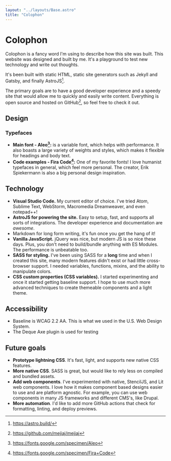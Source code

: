 ```yaml
---
layout: "../layouts/Base.astro"
title: "Colophon"
---
```


# Colophon

Colophon is a fancy word I'm using to describe how this site was built. This website was designed and built by me. It's a playground to test new technology and write out thoughts.

It's been built with static HTML, static site generators such as Jekyll and Gatsby, and finally AstroJS[^1].

The primary goals are to have a good developer experience and a speedy site that would allow me to quickly and easily write content. Everything is open source and hosted on GitHub[^2], so feel free to check it out.

## Design

### Typefaces

- **Main font - Aleo[^3]:** is a variable font, which helps with performance. It also boasts a large variety of weights and styles, which makes it flexible for headings and body text.
- **Code examples - Fira Code[^4]:** One of my favorite fonts! I love humanist typefaces in general, which feel more personal. The creator, Erik Spiekermann is also a big personal design inspiration.

## Technology

- **Visual Studio Code.** My current editor of choice. I've tried Atom, Sublime Text, WebStorm, Macromedia Dreamweaver, and even notepad++!
- **AstroJS for powering the site.** Easy to setup, fast, and supports all sorts of integrations. The developer experience and documentation are _awesome_.
- Markdown for long form writing, it's fun once you get the hang of it!
- **Vanilla JavaScript.** jQuery was nice, but modern JS is so nice these days. Plus, you don't need to build/bundle anything with ES Modules. The performance is unbeatable too.
- **SASS for styling.** I've been using SASS for a **long** time and when I created this site, many modern features didn't exist or had little cross-browser support. I needed variables, functions, mixins, and the ability to manipulate colors.
- **CSS custom properties (CSS variables).** I started experimenting and once it started getting baseline support. I hope to use much more advanced techniques to create themeable components and a light theme.

## Accessibility

- Baseline is WCAG 2.2 AA. This is what we used in the U.S. Web Design System.
- The Deque Axe plugin is used for testing

## Future goals

- **Prototype lightning CSS**. It's fast, light, and supports new native CSS features.
- **More native CSS**. SASS is great, but would like to rely less on compiled and bundled assets.
- **Add web components**. I've experimented with native, StencilJS, and Lit web components. I love how it makes component based designs easier to use and are platform agnostic. For example, you can use web components in many JS frameworks and different CMS's, like Drupal.
- **More automation**. I'd like to add more GitHub actions that check for formatting, linting, and deploy previews.

[^1]: https://astro.build/

[^2]: https://github.com/mejiaj/mejiaj

[^3]: https://fonts.google.com/specimen/Aleo

[^4]: https://fonts.google.com/specimen/Fira+Code
